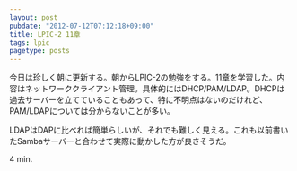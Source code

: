 ```yaml
---
layout: post
pubdate: "2012-07-12T07:12:18+09:00"
title: LPIC-2 11章
tags: lpic
pagetype: posts
---
```

今日は珍しく朝に更新する。朝からLPIC-2の勉強をする。11章を学習した。内容はネットワーククライアント管理。具体的にはDHCP/PAM/LDAP。DHCPは過去サーバーを立てていることもあって、特に不明点はないのだけれど、PAM/LDAPについては分からないことが多い。

LDAPはDAPに比べれば簡単らしいが、それでも難しく見える。これも以前書いたSambaサーバーと合わせて実際に動かした方が良さそうだ。

4 min.
